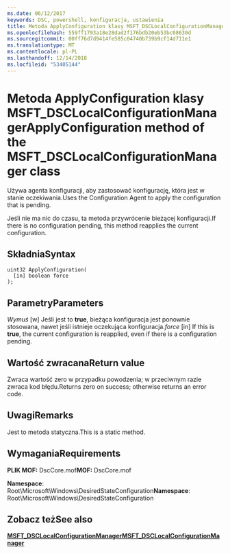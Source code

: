 ```yaml
---
ms.date: 06/12/2017
keywords: DSC, powershell, konfiguracja, ustawienia
title: Metoda ApplyConfiguration klasy MSFT_DSCLocalConfigurationManager
ms.openlocfilehash: 559ff1793a18e28dad2f176bdb20eb53bc08630d
ms.sourcegitcommit: 00ff76d7d9414fe585c04740b739b9cf14d711e1
ms.translationtype: MT
ms.contentlocale: pl-PL
ms.lasthandoff: 12/14/2018
ms.locfileid: "53405144"
---
```

# <a name="applyconfiguration-method-of-the-msftdsclocalconfigurationmanager-class"></a><span data-ttu-id="237fc-103">Metoda ApplyConfiguration klasy MSFT_DSCLocalConfigurationManager</span><span class="sxs-lookup"><span data-stu-id="237fc-103">ApplyConfiguration method of the MSFT_DSCLocalConfigurationManager class</span></span>

<span data-ttu-id="237fc-104">Używa agenta konfiguracji, aby zastosować konfigurację, która jest w stanie oczekiwania.</span><span class="sxs-lookup"><span data-stu-id="237fc-104">Uses the Configuration Agent to apply the configuration that is pending.</span></span>

<span data-ttu-id="237fc-105">Jeśli nie ma nic do czasu, ta metoda przywrócenie bieżącej konfiguracji.</span><span class="sxs-lookup"><span data-stu-id="237fc-105">If there is no configuration pending, this method reapplies the current configuration.</span></span>

## <a name="syntax"></a><span data-ttu-id="237fc-106">Składnia</span><span class="sxs-lookup"><span data-stu-id="237fc-106">Syntax</span></span>

```mof
uint32 ApplyConfiguration(
  [in] boolean force
);
```

## <a name="parameters"></a><span data-ttu-id="237fc-107">Parametry</span><span class="sxs-lookup"><span data-stu-id="237fc-107">Parameters</span></span>

<span data-ttu-id="237fc-108">*Wymuś* \[w\] Jeśli jest to **true**, bieżąca konfiguracja jest ponownie stosowana, nawet jeśli istnieje oczekująca konfiguracja.</span><span class="sxs-lookup"><span data-stu-id="237fc-108">*force* \[in\] If this is **true**, the current configuration is reapplied, even if there is a configuration pending.</span></span>

## <a name="return-value"></a><span data-ttu-id="237fc-109">Wartość zwracana</span><span class="sxs-lookup"><span data-stu-id="237fc-109">Return value</span></span>

<span data-ttu-id="237fc-110">Zwraca wartość zero w przypadku powodzenia; w przeciwnym razie zwraca kod błędu.</span><span class="sxs-lookup"><span data-stu-id="237fc-110">Returns zero on success; otherwise returns an error code.</span></span>

## <a name="remarks"></a><span data-ttu-id="237fc-111">Uwagi</span><span class="sxs-lookup"><span data-stu-id="237fc-111">Remarks</span></span>

<span data-ttu-id="237fc-112">Jest to metoda statyczna.</span><span class="sxs-lookup"><span data-stu-id="237fc-112">This is a static method.</span></span>

## <a name="requirements"></a><span data-ttu-id="237fc-113">Wymagania</span><span class="sxs-lookup"><span data-stu-id="237fc-113">Requirements</span></span>

<span data-ttu-id="237fc-114">**PLIK MOF:** DscCore.mof</span><span class="sxs-lookup"><span data-stu-id="237fc-114">**MOF:** DscCore.mof</span></span>

<span data-ttu-id="237fc-115">**Namespace**: Root\Microsoft\Windows\DesiredStateConfiguration</span><span class="sxs-lookup"><span data-stu-id="237fc-115">**Namespace**: Root\Microsoft\Windows\DesiredStateConfiguration</span></span>

## <a name="see-also"></a><span data-ttu-id="237fc-116">Zobacz też</span><span class="sxs-lookup"><span data-stu-id="237fc-116">See also</span></span>

[<span data-ttu-id="237fc-117">**MSFT_DSCLocalConfigurationManager**</span><span class="sxs-lookup"><span data-stu-id="237fc-117">**MSFT_DSCLocalConfigurationManager**</span></span>](msft-dsclocalconfigurationmanager.md)